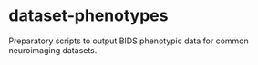 # dataset-phenotypes

Preparatory scripts to output BIDS phenotypic data for common neuroimaging datasets.
